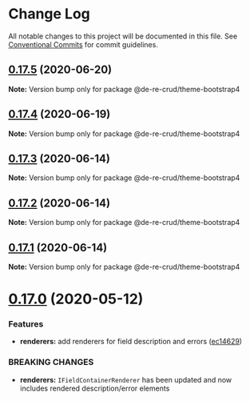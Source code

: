 # Change Log

All notable changes to this project will be documented in this file.
See [Conventional Commits](https://conventionalcommits.org) for commit guidelines.

## [0.17.5](https://github.com/DeReCrud/de-re-crud/tree/master/packages/theme-bootstrap4/compare/v0.17.4...v0.17.5) (2020-06-20)

**Note:** Version bump only for package @de-re-crud/theme-bootstrap4





## [0.17.4](https://github.com/DeReCrud/de-re-crud/tree/master/packages/theme-bootstrap4/compare/v0.17.3...v0.17.4) (2020-06-19)

**Note:** Version bump only for package @de-re-crud/theme-bootstrap4





## [0.17.3](https://github.com/DeReCrud/de-re-crud/tree/master/packages/theme-bootstrap4/compare/v0.17.2...v0.17.3) (2020-06-14)

**Note:** Version bump only for package @de-re-crud/theme-bootstrap4





## [0.17.2](https://github.com/DeReCrud/de-re-crud/tree/master/packages/theme-bootstrap4/compare/v0.17.1...v0.17.2) (2020-06-14)

**Note:** Version bump only for package @de-re-crud/theme-bootstrap4






## [0.17.1](https://github.com/DeReCrud/de-re-crud/tree/master/packages/theme-bootstrap4/compare/v0.17.0...v0.17.1) (2020-06-14)

**Note:** Version bump only for package @de-re-crud/theme-bootstrap4






# [0.17.0](https://github.com/DeReCrud/de-re-crud/tree/master/packages/theme-bootstrap4/compare/v0.16.8...v0.17.0) (2020-05-12)


### Features

* **renderers:** add renderers for field description and errors ([ec14629](https://github.com/DeReCrud/de-re-crud/tree/master/packages/theme-bootstrap4/commit/ec14629))


### BREAKING CHANGES

* **renderers:** `IFieldContainerRenderer` has been updated and now includes rendered description/error elements
